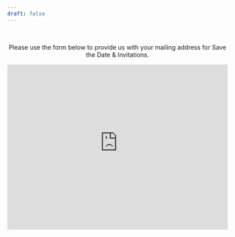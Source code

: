 ```yaml
---
draft: false
---
```



<div style="text-align: center; overflow: hidden;">
    <br>
    <p>Please use the form below to provide us with your mailing address for Save the Date & Invitations.</p>
   <div style="position: relative; width: 100%; padding-top: 75%; overflow: hidden;">
        <iframe src="https://form.victorianobennett.wedding/www/rsvp/" style="border: none; position: absolute; top: 0; left: 0; width: 100%; height: 100%;" scrolling="no" frameborder="0" allowfullscreen></iframe>
    </div>
</div>


